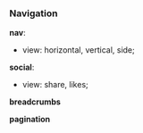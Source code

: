 ### Navigation

__nav__:

- view: horizontal, vertical, side;

__social__:

- view: share, likes;

__breadcrumbs__

__pagination__